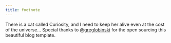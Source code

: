 ```yaml
---
title: footnote
---
```


There is a cat called Curiosity, and I need to keep her alive even at the cost of the universe...
Special thanks to [@greglobinski](https://twitter.com/greglobinski) for the open sourcing this beautiful blog template.